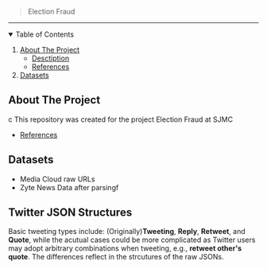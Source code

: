 > Election Fraud 
---
<!-- TABLE OF CONTENTS -->
<details open="open">
  <summary>Table of Contents</summary>
  <ol>
    <li>
      <a href="#about-the-project">About The Project</a>
      <ul>
        <li><a href="#desctiption">Desctiption</a></li>
        <li><a href="#references">References</a></li>
      </ul>
    </li>
    <li>
      <a href="#Datasets">Datasets</a>
    </li>


    
  </ol>
</details>


<!-- ABOUT THE PROJECT -->
## About The Project
c This repository was created for the project Election Fraud at SJMC
- [References](#references)


## Datasets
- Media Cloud raw URLs
- Zyte News Data after parsingf



<!-- TWITTER JSON STRUCTURES-->
## Twitter JSON Structures
Basic tweeting types include: (Originally)**Tweeting**, **Reply**, **Retweet**, and **Quote**, while the acutual cases could be more complicated as Twitter users may adopt arbitrary combinations when tweeting, e.g., **retweet other's quote**. The differences reflect in the strcutures of the raw JSONs. 




